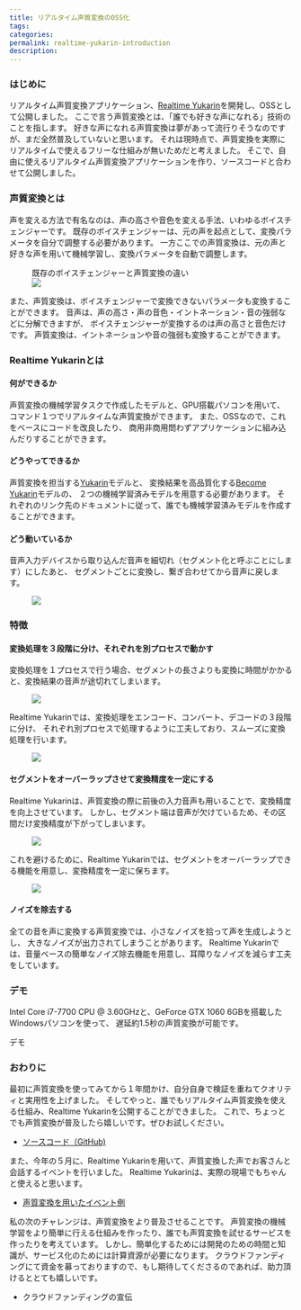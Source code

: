 ```yaml
---
title: リアルタイム声質変換のOSS化
tags:
categories:
permalink: realtime-yukarin-introduction
description:
---
```


### はじめに
リアルタイム声質変換アプリケーション、[Realtime Yukarin](https://github.com/Hiroshiba/realtime-yukarin)を開発し、OSSとして公開しました。
ここで言う声質変換とは、「誰でも好きな声になれる」技術のことを指します。
好きな声になれる声質変換は夢があって流行りそうなのですが、まだ全然普及していないと思います。
それは現時点で、声質変換を実際にリアルタイムで使えるフリーな仕組みが無いためだと考えました。
そこで、自由に使えるリアルタイム声質変換アプリケーションを作り、ソースコードと合わせて公開しました。

<!-- more -->

### 声質変換とは

声を変える方法で有名なのは、声の高さや音色を変える手法、いわゆるボイスチェンジャーです。
既存のボイスチェンジャーは、元の声を起点として、変換パラメータを自分で調整する必要があります。
一方ここでの声質変換は、元の声と好きな声を用いて機械学習し、変換パラメータを自動で調整します。

<figure>
  <figcaption>既存のボイスチェンジャーと声質変換の違い</figcaption>
  <img src="7.svg" style="max-height: 14em">
</figure>

また、声質変換は、ボイスチェンジャーで変換できないパラメータも変換することができます。
音声は、声の高さ・声の音色・イントネーション・音の強弱などに分解できますが、
ボイスチェンジャーが変換するのは声の高さと音色だけです。
声質変換は、イントネーションや音の強弱も変換することができます。

### Realtime Yukarinとは
#### 何ができるか
声質変換の機械学習タスクで作成したモデルと、GPU搭載パソコンを用いて、
コマンド１つでリアルタイムな声質変換ができます。
また、OSSなので、これをベースにコードを改良したり、
商用非商用問わずアプリケーションに組み込んだりすることができます。

#### どうやってできるか
声質変換を担当する[Yukarin](https://github.com/Hiroshiba/yukarin)モデルと、
変換結果を高品質化する[Become Yukarin](https://github.com/Hiroshiba/become-yukarin)モデルの、
２つの機械学習済みモデルを用意する必要があります。
それぞれのリンク先のドキュメントに従って、誰でも機械学習済みモデルを作成することができます。

#### どう動いているか
音声入力デバイスから取り込んだ音声を細切れ（セグメント化と呼ぶことにします）にしたあと、
セグメントごとに変換し、繋ぎ合わせてから音声に戻します。

<figure>
  <img src="1.svg" style="max-height: 7.5em">
</figure>

### 特徴
#### 変換処理を３段階に分け、それぞれを別プロセスで動かす
変換処理を１プロセスで行う場合、セグメントの長さよりも変換に時間がかかると、変換結果の音声が途切れてしまいます。

<figure>
  <img src="2.svg" style="max-height: 10.5em">
</figure>

Realtime Yukarinでは、変換処理をエンコード、コンバート、デコードの３段階に分け、
それぞれ別プロセスで処理するように工夫しており、スムーズに変換処理を行います。

<figure>
  <img src="3.svg" style="max-height: 14.5em">
</figure>

#### セグメントをオーバーラップさせて変換精度を一定にする
Realtime Yukarinは、声質変換の際に前後の入力音声も用いることで、変換精度を向上させています。
しかし、セグメント端は音声が欠けているため、その区間だけ変換精度が下がってしまいます。

<figure>
  <img src="4.svg" style="max-height: 9.5em">
</figure>

これを避けるために、Realtime Yukarinでは、セグメントをオーバーラップできる機能を用意し、変換精度を一定に保ちます。

<figure>
  <img src="5.svg" style="max-height: 9.5em">
</figure>

#### ノイズを除去する

全ての音を声に変換する声質変換では、小さなノイズを拾って声を生成しようとし、
大きなノイズが出力されてしまうことがあります。
Realtime Yukarinでは、音量ベースの簡単なノイズ除去機能を用意し、耳障りなノイズを減らす工夫をしています。

### デモ
Intel Core i7-7700 CPU @ 3.60GHzと、GeForce GTX 1060 6GBを搭載したWindowsパソコンを使って、
遅延約1.5秒の声質変換が可能です。

デモ

### おわりに
最初に声質変換を使ってみてから１年間かけ、自分自身で検証を重ねてクオリティと実用性を上げました。
そしてやっと、誰でもリアルタイム声質変換を使える仕組み、Realtime Yukarinを公開することができました。
これで、ちょっとでも声質変換が普及したら嬉しいです。ぜひお試しください。

* [ソースコード（GitHub)](https://github.com/Hiroshiba/realtime-yukarin)

また、今年の５月に、Realtime Yukarinを用いて、声質変換した声でお客さんと会話するイベントを行いました。
Realtime Yukarinは、実際の現場でもちゃんと使えると思います。

* [声質変換を用いたイベント例](https://blog.hiroshiba.jp/backstage-of-talking-event-with-yuzuki-yukari/)

私の次のチャレンジは、声質変換をより普及させることです。
声質変換の機械学習をより簡単に行える仕組みを作ったり、誰でも声質変換を試せるサービスを作ったりを考えています。
しかし、簡単化するためには開発のための時間と知識が、サービス化のためには計算資源が必要になります。
クラウドファンディングにて資金を募っておりますので、もし期待してくださるのであれば、助力頂けるととても嬉しいです。

* クラウドファンディングの宣伝

